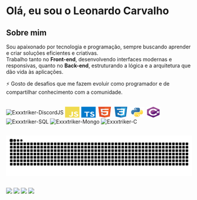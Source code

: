 # Olá, eu sou o Leonardo Carvalho  

## Sobre mim  
Sou apaixonado por tecnologia e programação, sempre buscando aprender e criar soluções eficientes e criativas.  
Trabalho tanto no **Front-end**, desenvolvendo interfaces modernas e responsivas, quanto no **Back-end**, estruturando a lógica e a arquitetura que dão vida às aplicações.  

⚡ Gosto de desafios que me fazem evoluir como programador e de compartilhar conhecimento com a comunidade.  

<div style="display: inline_block"><br>
  <img align="center" alt="Exxxtriker-DiscordJS" height="30" width="40" src="https://cdn.jsdelivr.net/gh/devicons/devicon@latest/icons/discordjs/discordjs-plain.svg">
  <img align="center" alt="Exxxtriker-Js" height="30" width="40" src="https://raw.githubusercontent.com/devicons/devicon/master/icons/javascript/javascript-plain.svg">
  <img align="center" alt="Exxxtriker-Ts" height="30" width="40" src="https://raw.githubusercontent.com/devicons/devicon/master/icons/typescript/typescript-plain.svg">
  <img align="center" alt="Exxxtriker-HTML" height="30" width="40" src="https://raw.githubusercontent.com/devicons/devicon/master/icons/html5/html5-original.svg">
  <img align="center" alt="Exxxtriker-CSS" height="30" width="40" src="https://raw.githubusercontent.com/devicons/devicon/master/icons/css3/css3-original.svg">
  <img align="center" alt="Exxxtriker-Python" height="30" width="40" src="https://raw.githubusercontent.com/devicons/devicon/master/icons/python/python-original.svg">
  <img align="center" alt="Exxxtriker-Csharp" height="30" width="40" src="https://raw.githubusercontent.com/devicons/devicon/master/icons/csharp/csharp-original.svg">
  <img align="center" alt="Exxxtriker-SQL" height="30" width="40" src="https://cdn.jsdelivr.net/gh/devicons/devicon@latest/icons/azuresqldatabase/azuresqldatabase-original.svg">
  <img align="center" alt="Exxxtriker-Mongo" height="30" width="40" src="https://cdn.jsdelivr.net/gh/devicons/devicon@latest/icons/mongodb/mongodb-original-wordmark.svg">
  <img align="center" alt="Exxxtriker-C" height="30" width="40" src="https://cdn.jsdelivr.net/gh/devicons/devicon@latest/icons/c/c-original.svg">
</div>

  ##

 <picture>
  <source media="(prefers-color-scheme: dark)" srcset="https://raw.githubusercontent.com/Exxxtriker/Exxxtriker/output/github-contribution-grid-snake-dark.svg">
  <source media="(prefers-color-scheme: light)" srcset="https://raw.githubusercontent.com/Exxxtriker/Exxxtriker/output/github-contribution-grid-snake.svg">
  <img alt="github contribution grid snake animation" src="https://raw.githubusercontent.com/Exxxtriker/Exxxtriker/output/github-contribution-grid-snake.svg">
 </picture>

  ##

<div> 
  <a href="https://www.youtube.com/channel/UC0VQrN4Y8Fo4_-fV_HLJaQw" target="_blank"><img src="https://img.shields.io/badge/YouTube-FF0000?style=for-the-badge&logo=youtube&logoColor=white" target="_blank"></a>
  <a href="https://www.instagram.com/exxtriker/" target="_blank"><img src="https://img.shields.io/badge/-Instagram-%23E4405F?style=for-the-badge&logo=instagram&logoColor=white" target="_blank"></a>
 	<a href="https://www.twitch.tv/exxxtriker_" target="_blank"><img src="https://img.shields.io/badge/Twitch-9146FF?style=for-the-badge&logo=twitch&logoColor=white" target="_blank"></a>
  <a href="https://discord.com/channels/@me/335012394226941966" target="_blank"><img src="https://img.shields.io/badge/Discord-7289DA?style=for-the-badge&logo=discord&logoColor=white" target="_blank"></a> 
</div>

